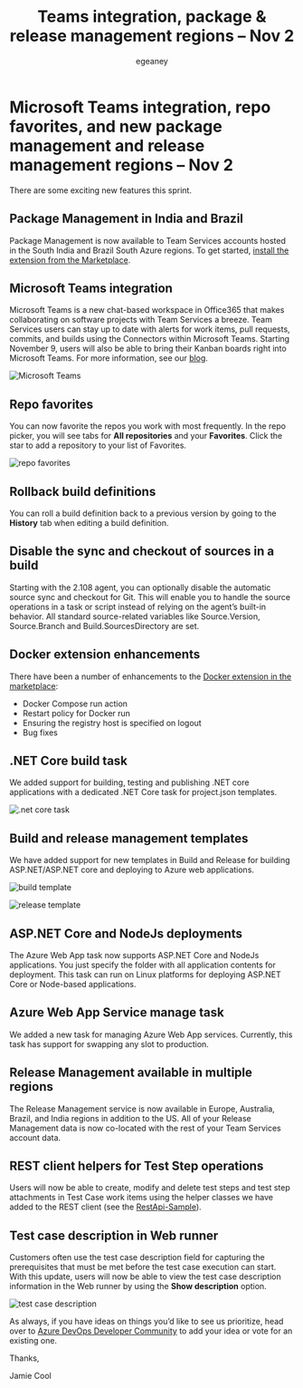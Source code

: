 ﻿---
title: Teams integration, package & release management regions – Nov 2
description: VSTS release notes for Nov 2 2016
ms.ContentId: 171e69be-42f9-48f1-af6d-c08ed0093f92
ms.technology: devops-release-notes
ms.author: egeaney
author: egeaney
ms.date: 11/02/2016
---

# Microsoft Teams integration, repo favorites, and new package management and release management regions – Nov 2

There are some exciting new features this sprint.

## Package Management in India and Brazil

Package Management is now available to Team Services accounts hosted in the South India and Brazil South Azure regions. To get started, [install the extension from the Marketplace](https://marketplace.visualstudio.com/items?itemName=ms.feed).

## Microsoft Teams integration

Microsoft Teams is a new chat-based workspace in Office365 that makes collaborating on software projects with Team Services a breeze. Team Services users can stay up to date with alerts for work items, pull requests, commits, and builds using the Connectors within Microsoft Teams. Starting November 9, users will also be able to bring their Kanban boards right into Microsoft Teams. For more information, see our [blog](https://devblogs.microsoft.com/premier-developer/integrating-visual-studio-team-services-with-microsoft-teams/).

![Microsoft Teams](media/11_02_10.png)

## Repo favorites

You can now favorite the repos you work with most frequently. In the repo picker, you will see tabs for **All repositories** and your **Favorites**. Click the star to add a repository to your list of Favorites.

![repo favorites](media/11_02_01.png)

## Rollback build definitions

You can roll a build definition back to a previous version by going to the **History** tab when editing a build definition.

## Disable the sync and checkout of sources in a build

Starting with the 2.108 agent, you can optionally disable the automatic source sync and checkout for Git. This will enable you to handle the source operations in a task or script instead of relying on the agent&rsquo;s built-in behavior. All standard source-related variables like Source.Version, Source.Branch and Build.SourcesDirectory are set.

## Docker extension enhancements

There have been a number of enhancements to the [Docker extension in the marketplace](https://marketplace.visualstudio.com/items?itemName=ms-vscs-rm.docker):

* Docker Compose run action
* Restart policy for Docker run
* Ensuring the registry host is specified on logout
* Bug fixes

## .NET Core build task

We added support for building, testing and publishing .NET core applications with a dedicated .NET Core task for project.json templates.

![.net core task](media/11_02_08.png)

## Build and release management templates

We have added support for new templates in Build and Release for building ASP.NET/ASP.NET core and deploying to Azure web applications.

![build template](media/11_02_06.png)

![release template](media/11_02_07.png)

## ASP.NET Core and NodeJs deployments

The Azure Web App task now supports ASP.NET Core and NodeJs applications. You just specify the folder with all application contents for deployment. This task can run on Linux platforms for deploying ASP.NET Core or Node-based applications.

## Azure Web App Service manage task

We added a new task for managing Azure Web App services. Currently, this task has support for swapping any slot to production.

## Release Management available in multiple regions

The Release Management service is now available in Europe, Australia, Brazil, and India regions in addition to the US. All of your Release Management data is now co-located with the rest of your Team Services account data.

## REST client helpers for Test Step operations

Users will now be able to create, modify and delete test steps and test step attachments in Test Case work items using the helper classes we have added to the REST client (see the [RestApi-Sample](https://github.com/pankagar/RESTApi-Sample)).

## Test case description in Web runner

Customers often use the test case description field for capturing the prerequisites that must be met before the test case execution can start. With this update, users will now be able to view the test case description information in the Web runner by using the **Show description** option.

![test case description](media/11_02_05.png)

As always, if you have ideas on things you’d like to see us prioritize, head over to [Azure DevOps Developer Community](https://developercommunity.visualstudio.com/spaces/21/index.html) to add your idea or vote for an existing one.

Thanks,

Jamie Cool
